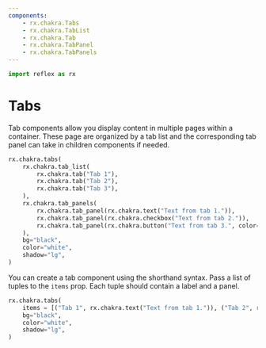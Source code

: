```yaml
---
components:
    - rx.chakra.Tabs
    - rx.chakra.TabList
    - rx.chakra.Tab
    - rx.chakra.TabPanel
    - rx.chakra.TabPanels
---
```


```python exec
import reflex as rx
```

# Tabs

Tab components allow you display content in multiple pages within a container.
These page are organized by a tab list and the corresponding tab panel can take in children components if needed.

```python demo
rx.chakra.tabs(
    rx.chakra.tab_list(
        rx.chakra.tab("Tab 1"),
        rx.chakra.tab("Tab 2"),
        rx.chakra.tab("Tab 3"),
    ),
    rx.chakra.tab_panels(
        rx.chakra.tab_panel(rx.chakra.text("Text from tab 1.")),
        rx.chakra.tab_panel(rx.chakra.checkbox("Text from tab 2.")),
        rx.chakra.tab_panel(rx.chakra.button("Text from tab 3.", color="black")),
    ),
    bg="black",
    color="white",
    shadow="lg",
)
```

You can create a tab component using the shorthand syntax.
Pass a list of tuples to the `items` prop.
Each tuple should contain a label and a panel.

```python demo
rx.chakra.tabs(
    items = [("Tab 1", rx.chakra.text("Text from tab 1.")), ("Tab 2", rx.chakra.checkbox("Text from tab 2.")), ("Tab 3", rx.chakra.button("Text from tab 3.", color="black"))],
    bg="black",
    color="white",
    shadow="lg",
)
```